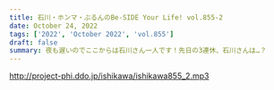 ```yaml
---
title: 石川・ホンマ・ぶるんのBe-SIDE Your Life! vol.855-2
date: October 24, 2022
tags: ['2022', 'October 2022', 'vol.855']
draft: false
summary: 夜も遅いのでここからは石川さん一人です！先日の3連休、石川さんは…？
---
```


http://project-phi.ddo.jp/ishikawa/ishikawa855_2.mp3